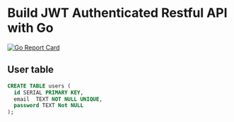# Build JWT Authenticated Restful API with Go

[![Go Report Card](https://goreportcard.com/badge/github.com/Lazhari/go-jwt-token)](https://goreportcard.com/report/github.com/Lazhari/go-jwt-token)

## User table

```sql
CREATE TABLE users (
  id SERIAL PRIMARY KEY,
  email  TEXT NOT NULL UNIQUE,
  password TEXT Not NULL
);
```
